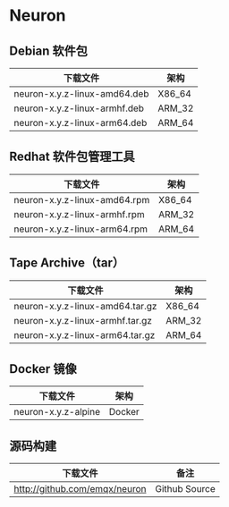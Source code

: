 # Neuron

## Debian 软件包

| 下载文件                           | 架构           |
| --------------------------------- | ------------- |
| neuron-x.y.z-linux-amd64.deb      | X86_64        |
| neuron-x.y.z-linux-armhf.deb      | ARM_32        |
| neuron-x.y.z-linux-arm64.deb      | ARM_64        |


## Redhat 软件包管理工具

| 下载文件                           | 架构           |
| --------------------------------- | ------------- |
| neuron-x.y.z-linux-amd64.rpm      | X86_64        |
| neuron-x.y.z-linux-armhf.rpm      | ARM_32        |
| neuron-x.y.z-linux-arm64.rpm      | ARM_64        |


## Tape Archive（tar）

| 下载文件                           | 架构           |
| --------------------------------- | ------------- |
| neuron-x.y.z-linux-amd64.tar.gz      | X86_64        |
| neuron-x.y.z-linux-armhf.tar.gz      | ARM_32        |
| neuron-x.y.z-linux-arm64.tar.gz      | ARM_64        |


## Docker 镜像

| 下载文件                           | 架构           |
| --------------------------------- | ------------- |
| neuron-x.y.z-alpine               | Docker        |


## 源码构建

| 下载文件                           | 备注           |
| --------------------------------- | ------------- |
| http://github.com/emqx/neuron     | Github Source |

